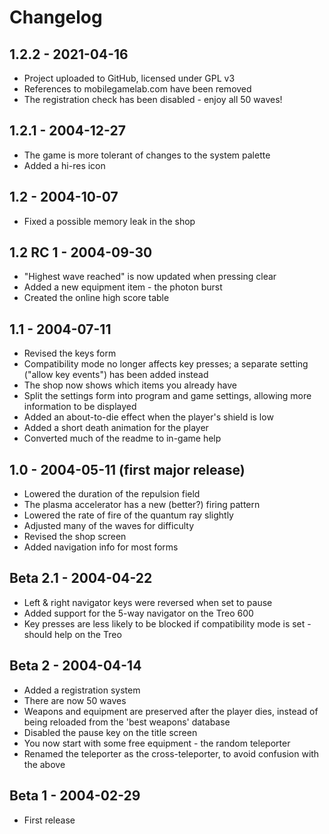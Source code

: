# Changelog

## 1.2.2 - 2021-04-16

* Project uploaded to GitHub, licensed under GPL v3
* References to mobilegamelab.com have been removed
* The registration check has been disabled - enjoy all 50 waves!

## 1.2.1 - 2004-12-27

* The game is more tolerant of changes to the system palette
* Added a hi-res icon

## 1.2 - 2004-10-07

* Fixed a possible memory leak in the shop

## 1.2 RC 1 - 2004-09-30

* "Highest wave reached" is now updated when pressing clear
* Added a new equipment item - the photon burst
* Created the online high score table

## 1.1 - 2004-07-11

* Revised the keys form
* Compatibility mode no longer affects key presses; a separate
setting ("allow key events") has been added instead
* The shop now shows which items you already have
* Split the settings form into program and game settings,
allowing more information to be displayed
* Added an about-to-die effect when the player's shield is low
* Added a short death animation for the player
* Converted much of the readme to in-game help

## 1.0 - 2004-05-11 (first major release)

* Lowered the duration of the repulsion field
* The plasma accelerator has a new (better?) firing pattern
* Lowered the rate of fire of the quantum ray slightly
* Adjusted many of the waves for difficulty
* Revised the shop screen
* Added navigation info for most forms

## Beta 2.1 - 2004-04-22

* Left & right navigator keys were reversed when set to pause
* Added support for the 5-way navigator on the Treo 600
* Key presses are less likely to be blocked if compatibility mode
is set - should help on the Treo

## Beta 2 - 2004-04-14

* Added a registration system
* There are now 50 waves
* Weapons and equipment are preserved after the player dies,
instead of being reloaded from the 'best weapons' database
* Disabled the pause key on the title screen
* You now start with some free equipment - the random teleporter
* Renamed the teleporter as the cross-teleporter, to avoid
confusion with the above

## Beta 1 - 2004-02-29

* First release
